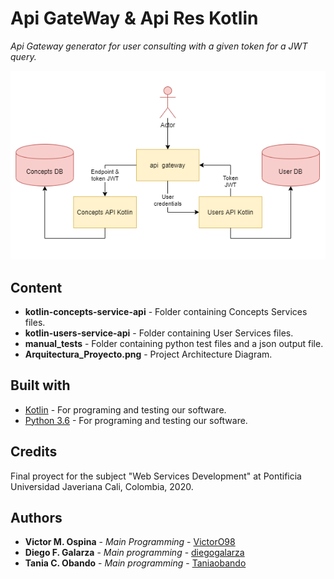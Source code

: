 # Api GateWay & Api Res Kotlin
_Api Gateway generator for user consulting with a given token for a JWT query._

![](Arquitectura_Proyecto.png)

## Content
* **kotlin-concepts-service-api** - Folder containing Concepts Services files.
* **kotlin-users-service-api** - Folder containing User Services files.
* **manual_tests** - Folder containing python test files and a json output file.
* **Arquitectura_Proyecto.png** - Project Architecture Diagram.

## Built with
* [Kotlin](https://kotlinlang.org/) - For programing and testing our software.
* [Python 3.6](https://www.python.org/downloads/) - For programing and testing our software.

## Credits
Final proyect for the subject "Web Services Development" at Pontificia Universidad Javeriana Cali, Colombia, 2020.

## Authors
* **Victor M. Ospina** - *Main Programming* - [VictorO98](https://github.com/VictorO98)
* **Diego F. Galarza** - *Main programming* - [diegogalarza](https://github.com/diegogalarza)
* **Tania C. Obando** - *Main programming* - [Taniaobando](https://github.com/Taniaobando)
